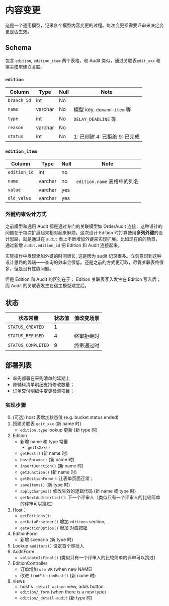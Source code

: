 # 内容变更

这是一个通用模型，记录各个模型内容变更的过程。每次变更都需要评审来决定变更是否生效。

Schema
---------------------------------------------------------------------------
包含 `edition`, `edition_item` 两个表格，和 Audit 类似，通过关联表`edit_xxx` 和宿主模型建立关联。

### `edition`

Column                      | Type      | Null | Note
----------------------------|-----------|------|-------
`branch_id`                 | int       | No   | 
`name`                      | varchar   | No   | 模型 key. `demand-item` 等
`type`                      | int       | No   | `DELAY_DEADLINE` 等
`reason`                    | varchar   | No   | 
`status`                    | int       | No   | 1: 已创建 4: 已拒绝 9: 已完成

### `edition_item`

Column                      | Type      | Null | Note
----------------------------|-----------|------|-------
`edition_id`                | int       | no   | 
`name`                      | varchar   | no   | `edition.name` 表格中的列名
`value`                     | varchar   | yes  | 
`old_value`                 | varchar   | yes  | 

### 外键约束设计方式

之前模型和通用 Audit 都是通过专门的关联模型如 OrderAudit 连接，这种设计的问题在于每次扩展起来相对起来麻烦。这次设计 Edition 时打算使用**多列外键**的设计思路，就是通过在 `audit` 表上不断增加外键来实现扩展。比如现在的的场景，通过新增 `audit.edition_id` 把 Edition 和 Audit 连接起来。

实际操作中发现添加外键的时间很长, 这是因为 audit 记录很多。立刻意识到这种设计思路的弊端——查询的效率会很低。还是之前的方式更可取，尽管关联表格很多，但是没有性能问题。

但是 Edition 和 Audit 的区别在于： Edition 关联表写入发生在 Edition 写入后；而 Audit 的关联表发生在宿主模型建立后。

状态
---------------------------------------------------------------------------

状态常量                | 状态值 | 值改变场景
------------------------|--------|------------
`STATUS_CREATED`        |   1    | 
`STATUS_REFUSED`        |   4    | 终审拒绝时 
`STATUS_COMPLETED`      |   9    | 终审通过时

部署列表
---------------------------------------------------------------------------

- 率先部署在采购清单的延期上
- 原辅料清单明细支持修改数量；
- 订单交付明细中变更检测项目；

### 实现步骤

0. (可选) host 表增加状态值 (e.g. bucket status ended)
1. 搭建关联表 `edit_xxx` (新 name 时)
    - `edition.type` lookup 更新 (新 type 时)
3. Edition
    - 新增 name 和 type 常量
        - `getIsXxx()`
    - `getHost()` (新 name 时)
    - `hostParams()` (新 name 时)
    - `insertJunction()` (新 name 时)
    - `getJunction()` (新 name 时)
    - `getEditionForm()`: 让表单页面正常；
    - `saveItems()` (新 type 时)
    - `applyChanges()` 修改生效的逻辑代码 (新 name 或 type 时)
    - `getNextAuditorList()`: 下一个评审人（类似只有一个评审人的比较简单的评审可以跳过）
2. Host：
    - `getEditions()`;
    - `getDataProvider()` 增加 `editions` section;
    - `getActionOptios()` 增加 对应按钮
4. EditionForm
    - 新增 scenario (新 type 时)
3. Lookup
    `auditors()` 设定首个审批人
5. AuditForm
    - `validateIsFinal()` (类似只有一个评审人的比较简单的评审可以跳过)
3. EditionController
    - 订单增加 `use AR` (when new NAME)
    - 改进 `findEditionHost()` (新 name 时)
5. views
    - host's `_detail-action` view, adds button
    - `edition/_form` (when there is a new type)
    - `edition/_detail-audit` (新 type 时)
